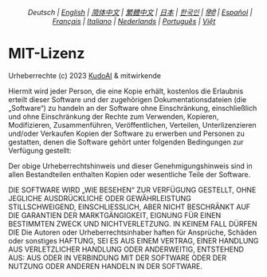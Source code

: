 <div align="center">
<h6> <a href="../"><img height=15 style="margin: 0 3px -2px" src="https://raw.githubusercontent.com/kudoai/chatgpt.js/6fa1659feadaf70853996dc7d7f6e1ab5a1e6301/media/images/icons/earth-americas.svg"></a> Deutsch | <a href="../../LICENSE.md">English</a> | <a href="../zh-cn/LICENSE.md">简体中文</a> | <a href="../zh-tw/LICENSE.md">繁體中文</a> | <a href="../ja/LICENSE.md">日本</a> | <a href="../ko/LICENSE.md">한국인</a> | <a href="../hi/LICENSE.md">हिंदी</a> | <a href="../es/LICENSE.md">Español</a> | <a href="../fr/LICENSE.md">Français</a> | <a href="../it/LICENSE.md">Italiano</a> | <a href="../nl/LICENSE.md">Nederlands</a> | <a href="../pt/LICENSE.md">Português</a> | <a href="../vi/LICENSE.md">Việt</a></h5>
</div>

# MIT-Lizenz

Urheberrechte (c) 2023 [KudoAI](https://github.com/kudoai) & mitwirkende

Hiermit wird jeder Person, die eine Kopie erhält, kostenlos die Erlaubnis erteilt dieser Software und der zugehörigen Dokumentationsdateien (die „Software“) zu handeln an der Software ohne Einschränkung, einschließlich und ohne Einschränkung der Rechte zum Verwenden, Kopieren, Modifizieren, Zusammenführen, Veröffentlichen, Verteilen, Unterlizenzieren und/oder Verkaufen Kopien der Software zu erwerben und Personen zu gestatten, denen die Software gehört unter folgenden Bedingungen zur Verfügung gestellt:

Der obige Urheberrechtshinweis und dieser Genehmigungshinweis sind in allen Bestandteilen enthalten Kopien oder wesentliche Teile der Software.

DIE SOFTWARE WIRD „WIE BESEHEN“ ZUR VERFÜGUNG GESTELLT, OHNE JEGLICHE AUSDRÜCKLICHE ODER GEWÄHRLEISTUNG STILLSCHWEIGEND, EINSCHLIESSLICH, ABER NICHT BESCHRÄNKT AUF DIE GARANTIEN DER MARKTGÄNGIGKEIT, EIGNUNG FÜR EINEN BESTIMMTEN ZWECK UND NICHTVERLETZUNG. IN KEINEM FALL DÜRFEN DIE Die Autoren oder Urheberrechtsinhaber haften für Ansprüche, Schäden oder sonstiges HAFTUNG, SEI ES AUS EINEM VERTRAG, EINER HANDLUNG AUS VERLETZLICHER HANDLUNG ODER ANDERWEITIG, ENTSTEHEND AUS: AUS ODER IN VERBINDUNG MIT DER SOFTWARE ODER DER NUTZUNG ODER ANDEREN HANDELN IN DER SOFTWARE.

